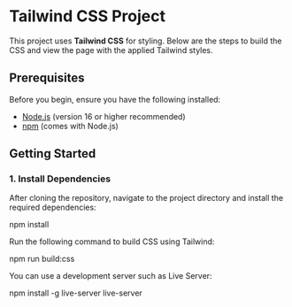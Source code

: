 # Tailwind CSS Project

This project uses **Tailwind CSS** for styling. Below are the steps to build the CSS and view the page with the applied Tailwind styles.

## Prerequisites

Before you begin, ensure you have the following installed:

- [Node.js](https://nodejs.org/) (version 16 or higher recommended)
- [npm](https://www.npmjs.com/) (comes with Node.js)

## Getting Started

### 1. Install Dependencies

After cloning the repository, navigate to the project directory and install the required dependencies:

npm install

Run the following command to build CSS using Tailwind:

npm run build:css

You can use a development server such as Live Server:

npm install -g live-server
live-server
